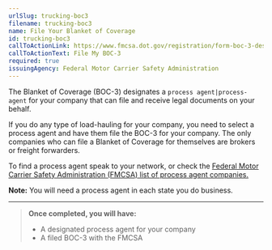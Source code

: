 ```yaml
---
urlSlug: trucking-boc3
filename: trucking-boc3
name: File Your Blanket of Coverage
id: trucking-boc3
callToActionLink: https://www.fmcsa.dot.gov/registration/form-boc-3-designation-agents-service-process
callToActionText: File My BOC-3
required: true
issuingAgency: Federal Motor Carrier Safety Administration
---
```

The Blanket of Coverage (BOC-3) designates a `process agent|process-agent` for your company that can file and receive legal documents on your behalf. 
 
If you do any type of load-hauling for your company, you need to select a process agent and have them file the BOC-3 for your company. The only companies who can file a Blanket of Coverage for themselves are brokers or freight forwarders. 
 
To find a process agent speak to your network, or check the [Federal Motor Carrier Safety Administration (FMCSA) list of process agent companies.](https://www.fmcsa.dot.gov/registration/process-agents) 
 
**Note:** You will need a process agent in each state you do business.
 
--- 
>**Once completed, you will have:**
>- A designated process agent for your company
>- A filed BOC-3 with the FMCSA
